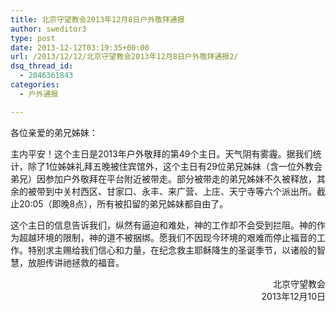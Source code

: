 ```yaml
---
title: 北京守望教会2013年12月8日户外敬拜通报
author: sweditor3
type: post
date: 2013-12-12T03:19:35+00:00
url: /2013/12/12/北京守望教会2013年12月8日户外敬拜通报2/
dsq_thread_id:
  - 2046361843
categories:
  - 户外通报

---
```

各位亲爱的弟兄姊妹：

主内平安！这个主日是2013年户外敬拜的第49个主日。天气阴有雾霾。据我们统计，除了1位姊妹礼拜五晚被住宾馆外，这个主日有29位弟兄姊妹（含一位外教会弟兄）因参加户外敬拜在平台附近被带走。部分被带走的弟兄姊妹不久被释放，其余的被带到中关村西区、甘家口、永丰、来广营、上庄、天宁寺等六个派出所。截止20:05（即晚8点），所有被扣留的弟兄姊妹都自由了。

这个主日的信息告诉我们，纵然有逼迫和难处，神的工作却不会受到拦阻。神的作为超越环境的限制，神的道不被捆绑。愿我们不因现今环境的艰难而停止福音的工作。特别求主赐给我们信心和力量，在纪念救主耶稣降生的圣诞季节，以诸般的智慧，放胆传讲祂拯救的福音。

<p style="text-align: right;">
  北京守望教会<br /> 2013年12月10日
</p>